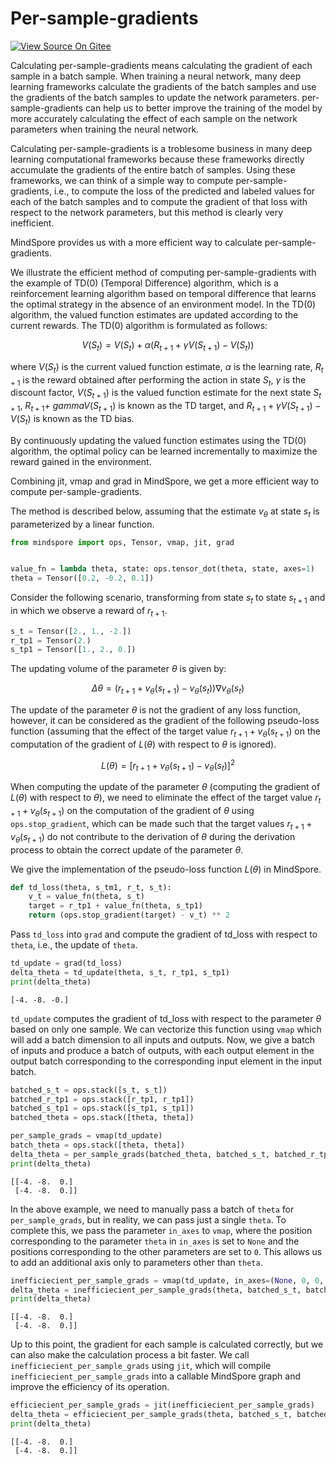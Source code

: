 # Per-sample-gradients

[![View Source On Gitee](https://mindspore-website.obs.cn-north-4.myhuaweicloud.com/website-images/r2.3.2/resource/_static/logo_source_en.svg)](https://gitee.com/mindspore/docs/blob/r2.3.2/tutorials/experts/source_en/func_programming/per_sample_gradients.md)

Calculating per-sample-gradients means calculating the gradient of each sample in a batch sample. When training a neural network, many deep learning frameworks calculate the gradients of the batch samples and use the gradients of the batch samples to update the network parameters. per-sample-gradients can help us to better improve the training of the model by more accurately calculating the effect of each sample on the network parameters when training the neural network.

Calculating per-sample-gradients is a troblesome business in many deep learning computational frameworks because these frameworks directly accumulate the gradients of the entire batch of samples. Using these frameworks, we can think of a simple way to compute per-sample-gradients, i.e., to compute the loss of the predicted and labeled values for each of the batch samples and to compute the gradient of that loss with respect to the network parameters, but this method is clearly very inefficient.

MindSpore provides us with a more efficient way to calculate per-sample-gradients.

We illustrate the efficient method of computing per-sample-gradients with the example of TD(0) (Temporal Difference) algorithm, which is a reinforcement learning algorithm based on temporal difference that learns the optimal strategy in the absence of an environment model. In the TD(0) algorithm, the valued function estimates are updated according to the current rewards. The TD(0) algorithm is formulated as follows:

$$V(S_{t}) = V(S_{t}) + \alpha (R_{t+1} + \gamma V(S_{t+1}) - V(S_{t}))$$

where $V(S_{t})$ is the current valued function estimate, $\alpha$ is the learning rate, $R_{t+1}$ is the reward obtained after performing the action in state $S_{t}$, $\gamma$ is the discount factor, $V(S_{t+1})$ is the valued function estimate for the next state $S_{t+1}$, $R_{t+1} + \ gamma V(S_{t+1})$ is known as the TD target, and $R_{t+1} + \gamma V(S_{t+1}) - V(S_{t})$ is known as the TD bias.

By continuously updating the valued function estimates using the TD(0) algorithm, the optimal policy can be learned incrementally to maximize the reward gained in the environment.

Combining jit, vmap and grad in MindSpore, we get a more efficient way to compute per-sample-gradients.

The method is described below, assuming that the estimate $v_{\theta}$ at state $s_{t}$ is parameterized by a linear function.

```python
from mindspore import ops, Tensor, vmap, jit, grad


value_fn = lambda theta, state: ops.tensor_dot(theta, state, axes=1)
theta = Tensor([0.2, -0.2, 0.1])
```

Consider the following scenario, transforming from state $s_{t}$ to state $s_{t+1}$ and in which we observe a reward of $r_{t+1}$.

```python
s_t = Tensor([2., 1., -2.])
r_tp1 = Tensor(2.)
s_tp1 = Tensor([1., 2., 0.])
```

The updating volume of the parameter ${\theta}$ is given by:

$$\Delta{\theta}=(r_{t+1} + v_{\theta}(s_{t+1}) - v_{\theta}(s_{t}))\nabla v_{\theta}(s_{t})$$

The update of the parameter ${\theta}$ is not the gradient of any loss function, however, it can be considered as the gradient of the following pseudo-loss function (assuming that the effect of the target value $r_{t+1} + v_{\theta}(s_{t+1})$ on the computation of the gradient of $L(\theta)$ with respect to ${\theta}$ is ignored).

$$L(\theta) = [r_{t+1} + v_{\theta}(s_{t+1}) - v_{\theta}(s_{t})]^{2}$$

When computing the update of the parameter ${\theta}$ (computing the gradient of $L(\theta)$ with respect to ${\theta}$), we need to eliminate the effect of the target value $r_{t+1} + v_{\theta}(s_{t+1})$ on the computation of the gradient of ${\theta}$ using `ops.stop_gradient`, which can be made such that the target values $r_{t+1} + v_{\theta}(s_{t+1})$ do not contribute to the derivation of ${\theta}$ during the derivation process to obtain the correct update of the parameter ${\theta}$.

We give the implementation of the pseudo-loss function $L(\theta)$ in MindSpore.

```python
def td_loss(theta, s_tm1, r_t, s_t):
    v_t = value_fn(theta, s_t)
    target = r_tp1 + value_fn(theta, s_tp1)
    return (ops.stop_gradient(target) - v_t) ** 2
```

Pass `td_loss` into `grad` and compute the gradient of td_loss with respect to `theta`, i.e., the update of `theta`.

```python
td_update = grad(td_loss)
delta_theta = td_update(theta, s_t, r_tp1, s_tp1)
print(delta_theta)
```

```text
[-4. -8. -0.]
```

`td_update` computes the gradient of td_loss with respect to the parameter ${\theta}$ based on only one sample. We can vectorize this function using `vmap` which will add a batch dimension to all inputs and outputs. Now, we give a batch of inputs and produce a batch of outputs, with each output element in the output batch corresponding to the corresponding input element in the input batch.

```python
batched_s_t = ops.stack([s_t, s_t])
batched_r_tp1 = ops.stack([r_tp1, r_tp1])
batched_s_tp1 = ops.stack([s_tp1, s_tp1])
batched_theta = ops.stack([theta, theta])

per_sample_grads = vmap(td_update)
batch_theta = ops.stack([theta, theta])
delta_theta = per_sample_grads(batched_theta, batched_s_t, batched_r_tp1, batched_s_tp1)
print(delta_theta)
```

```text
[[-4. -8.  0.]
 [-4. -8.  0.]]
```

In the above example, we need to manually pass a batch of `theta` for `per_sample_grads`, but in reality, we can pass just a single `theta`. To complete this, we pass the parameter `in_axes` to `vmap`, where the position corresponding to the parameter `theta` in `in_axes` is set to `None` and the positions corresponding to the other parameters are set to `0`. This allows us to add an additional axis only to parameters other than `theta`.

```python
inefficiecient_per_sample_grads = vmap(td_update, in_axes=(None, 0, 0, 0))
delta_theta = inefficiecient_per_sample_grads(theta, batched_s_t, batched_r_tp1, batched_s_tp1)
print(delta_theta)
```

```text
[[-4. -8.  0.]
 [-4. -8.  0.]]
```

Up to this point, the gradient for each sample is calculated correctly, but we can also make the calculation process a bit faster. We call `inefficiecient_per_sample_grads` using `jit`, which will compile `inefficiecient_per_sample_grads` into a callable MindSpore graph and improve the efficiency of its operation.

```python
efficiecient_per_sample_grads = jit(inefficiecient_per_sample_grads)
delta_theta = efficiecient_per_sample_grads(theta, batched_s_t, batched_r_tp1, batched_s_tp1)
print(delta_theta)
```

```text
[[-4. -8.  0.]
 [-4. -8.  0.]]
```